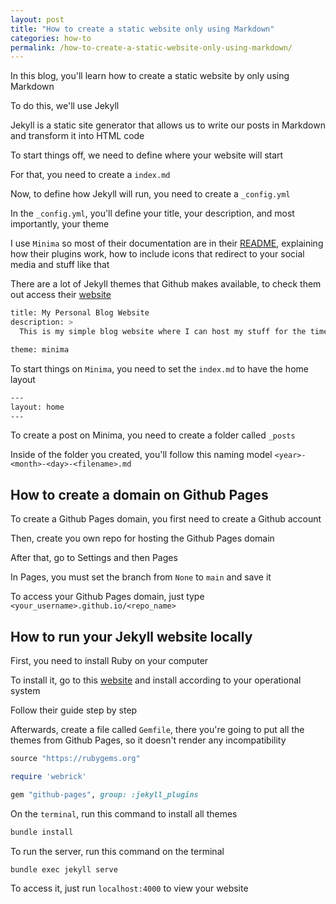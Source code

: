 ```yaml
---
layout: post
title: "How to create a static website only using Markdown"
categories: how-to
permalink: /how-to-create-a-static-website-only-using-markdown/
---
```


In this blog, you'll learn how to create a static website by only using Markdown

To do this, we'll use Jekyll

Jekyll is a static site generator that allows us to write our posts in Markdown and transform it into HTML code

To start things off, we need to define where your website will start

For that, you need to create a ```index.md```

Now, to define how Jekyll will run, you need to create a ```_config.yml```

In the ```_config.yml```, you'll define your title, your description, and most importantly, your theme

I use ```Minima``` so most of their documentation are in their <a href="https://github.com/jekyll/minima/blob/master/README.md" target="_blank">README</a>, explaining how their plugins work, how to include icons that redirect to your social media and stuff like that

There are a lot of Jekyll themes that Github makes available, to check them out access their <a href="https://pages.github.com/themes/" target="_blank">website</a>

```bash
title: My Personal Blog Website
description: >
  This is my simple blog website where I can host my stuff for the time being

theme: minima
```

To start things on ```Minima```, you need to set the ```index.md``` to have the home layout
```bash
---
layout: home
---
```

To create a post on Minima, you need to create a folder called ```_posts```

Inside of the folder you created, you'll follow this naming model ```<year>-<month>-<day>-<filename>.md```

## How to create a domain on Github Pages
To create a Github Pages domain, you first need to create a Github account

Then, create you own repo for hosting the Github Pages domain

After that, go to Settings and then Pages

In Pages, you must set the branch from ```None``` to ```main``` and save it

To access your Github Pages domain, just type ```<your_username>.github.io/<repo_name>```

## How to run your Jekyll website locally

First, you need to install Ruby on your computer

To install it, go to this <a href="https://jekyllrb.com/docs/installation/" target="_blank">website</a> and install according to your operational system

Follow their guide step by step

Afterwards, create a file called ```Gemfile```, there you're going to put all the themes from Github Pages, so it doesn't render any incompatibility

```ruby
source "https://rubygems.org"

require 'webrick'

gem "github-pages", group: :jekyll_plugins
```

On the ```terminal```, run this command to install all themes
```bash
bundle install
```

To run the server, run this command on the terminal
```bash
bundle exec jekyll serve
```

To access it, just run ```localhost:4000``` to view your website